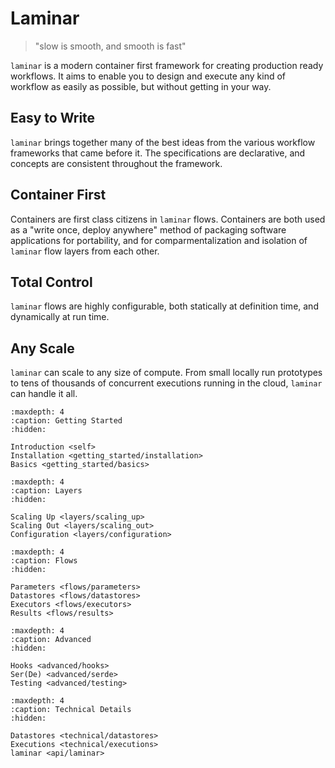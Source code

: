 # Laminar

> "slow is smooth, and smooth is fast"

`laminar` is a modern container first framework for creating production ready workflows. It aims to enable you to design and execute any kind of workflow as easily as possible, but without getting in your way.

## Easy to Write

`laminar` brings together many of the best ideas from the various workflow frameworks that came before it. The specifications are declarative, and concepts are consistent throughout the framework.

## Container First

Containers are first class citizens in `laminar` flows. Containers are both used as a "write once, deploy anywhere" method of packaging software applications for portability, and for comparmentalization and isolation of `laminar` flow layers from each other.

## Total Control

`laminar` flows are highly configurable, both statically at definition time, and dynamically at run time.

## Any Scale

`laminar` can scale to any size of compute. From small locally run prototypes to tens of thousands of concurrent executions running in the cloud, `laminar` can handle it all.


```{toctree}
:maxdepth: 4
:caption: Getting Started
:hidden:

Introduction <self>
Installation <getting_started/installation>
Basics <getting_started/basics>
```

```{toctree}
:maxdepth: 4
:caption: Layers
:hidden:

Scaling Up <layers/scaling_up>
Scaling Out <layers/scaling_out>
Configuration <layers/configuration>
```

```{toctree}
:maxdepth: 4
:caption: Flows
:hidden:

Parameters <flows/parameters>
Datastores <flows/datastores>
Executors <flows/executors>
Results <flows/results>
```

```{toctree}
:maxdepth: 4
:caption: Advanced
:hidden:

Hooks <advanced/hooks>
Ser(De) <advanced/serde>
Testing <advanced/testing>
```

```{toctree}
:maxdepth: 4
:caption: Technical Details
:hidden:

Datastores <technical/datastores>
Executions <technical/executions>
laminar <api/laminar>
```
